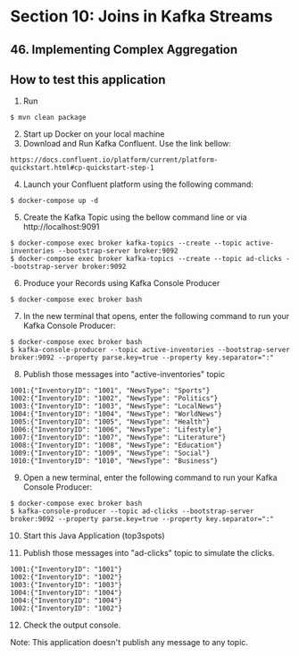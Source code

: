 # Section 10: Joins in Kafka Streams

## 46. Implementing Complex Aggregation

## How to test this application

1. Run
```
$ mvn clean package
```

2. Start up Docker on your local machine
3. Download and Run Kafka Confluent. Use the link bellow:
``` 
https://docs.confluent.io/platform/current/platform-quickstart.html#cp-quickstart-step-1
```

4. Launch your Confluent platform using the following command:
```
$ docker-compose up -d
```

5. Create the Kafka Topic using the bellow command line or via http://localhost:9091
```
$ docker-compose exec broker kafka-topics --create --topic active-inventories --bootstrap-server broker:9092
$ docker-compose exec broker kafka-topics --create --topic ad-clicks --bootstrap-server broker:9092
```

6. Produce your Records using Kafka Console Producer
```
$ docker-compose exec broker bash
```

7. In the new terminal that opens, enter the following command to run your Kafka Console Producer:

```
$ docker-compose exec broker bash
$ kafka-console-producer --topic active-inventories --bootstrap-server broker:9092 --property parse.key=true --property key.separator=":"
```

8. Publish those messages into "active-inventories" topic

```
1001:{"InventoryID": "1001", "NewsType": "Sports"}
1002:{"InventoryID": "1002", "NewsType": "Politics"}
1003:{"InventoryID": "1003", "NewsType": "LocalNews"}
1004:{"InventoryID": "1004", "NewsType": "WorldNews"}
1005:{"InventoryID": "1005", "NewsType": "Health"}
1006:{"InventoryID": "1006", "NewsType": "Lifestyle"}
1007:{"InventoryID": "1007", "NewsType": "Literature"}
1008:{"InventoryID": "1008", "NewsType": "Education"}
1009:{"InventoryID": "1009", "NewsType": "Social"}
1010:{"InventoryID": "1010", "NewsType": "Business"}
```

9. Open a new terminal, enter the following command to run your Kafka Console Producer:
```
$ docker-compose exec broker bash
$ kafka-console-producer --topic ad-clicks --bootstrap-server broker:9092 --property parse.key=true --property key.separator=":"
```

10. Start this Java Application (top3spots)

11. Publish those messages into "ad-clicks" topic to simulate the clicks.

```
1001:{"InventoryID": "1001"}
1002:{"InventoryID": "1002"}
1003:{"InventoryID": "1003"}
1004:{"InventoryID": "1004"}
1004:{"InventoryID": "1004"}
1002:{"InventoryID": "1002"}
```




12. Check the output console.

Note: This application doesn't publish any message to any topic.